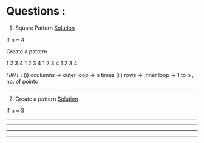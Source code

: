 # Questions : 

1. Square Pattern [Solution](https://github.com/Developer-RONNIE/DSA_C_Plus_Plus/blob/main/4-Pattern-Ques/Solutions/01-square/code.cpp)

If n = 4 

Create a pattern 

1 2 3 4 
1 2 3 4 
1 2 3 4 
1 2 3 4 

*HINT* : 
(i) coulumns -> outer loop -> n times 
(ii) rows -> inner loop -> 1 to n , no. of points 

---

2. Create a pattern [Solution]()

If n = 3 

***
***
***

--- 
